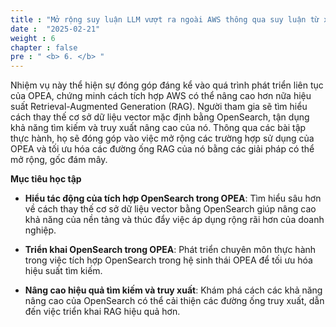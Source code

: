 ```yaml
---
title : "Mở rộng suy luận LLM vượt ra ngoài AWS thông qua suy luận từ xa"
date :  "2025-02-21" 
weight : 6 
chapter : false
pre : " <b> 6. </b> "
---
```


Nhiệm vụ này thể hiện sự đóng góp đáng kể vào quá trình phát triển liên tục của OPEA, chứng minh cách tích hợp AWS có thể nâng cao hơn nữa hiệu suất Retrieval-Augmented Generation (RAG). Người tham gia sẽ tìm hiểu cách thay thế cơ sở dữ liệu vector mặc định bằng OpenSearch, tận dụng khả năng tìm kiếm và truy xuất nâng cao của nó. Thông qua các bài tập thực hành, họ sẽ đóng góp vào việc mở rộng các trường hợp sử dụng của OPEA và tối ưu hóa các đường ống RAG của nó bằng các giải pháp có thể mở rộng, gốc đám mây.

**Mục tiêu học tập**
+ **Hiểu tác động của tích hợp OpenSearch trong OPEA**: Tìm hiểu sâu hơn về cách thay thế cơ sở dữ liệu vector bằng OpenSearch giúp nâng cao khả năng của nền tảng và thúc đẩy việc áp dụng rộng rãi hơn của doanh nghiệp.

+ **Triển khai OpenSearch trong OPEA**: Phát triển chuyên môn thực hành trong việc tích hợp OpenSearch trong hệ sinh thái OPEA để tối ưu hóa hiệu suất tìm kiếm.

+ **Nâng cao hiệu quả tìm kiếm và truy xuất**: Khám phá cách các khả năng nâng cao của OpenSearch có thể cải thiện các đường ống truy xuất, dẫn đến việc triển khai RAG hiệu quả hơn.
